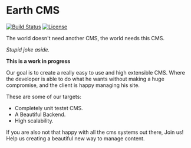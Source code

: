 Earth CMS
=========

[![Build Status](https://travis-ci.org/ClanCats/Framework.svg?branch=master)](https://travis-ci.org/ClanCats/Earth)
[![License](http://img.shields.io/packagist/l/clancats/earth.svg)](https://github.com/ClanCats/Earth)

The world doesn't need another CMS, the world needs this CMS.

_Stupid joke aside._

**This is a work in progress**

Our goal is to create a really easy to use and high extensible CMS. Where the developer is able to do what he wants without making a huge compromise, and the client is happy managing his site.

These are some of our targets:

 * Completely unit testet CMS.
 * A Beautiful Backend.
 * High scalability.
 
If you are also not that happy with all the cms systems out there, Join us! Help us creating a beautiful new way to manage content.